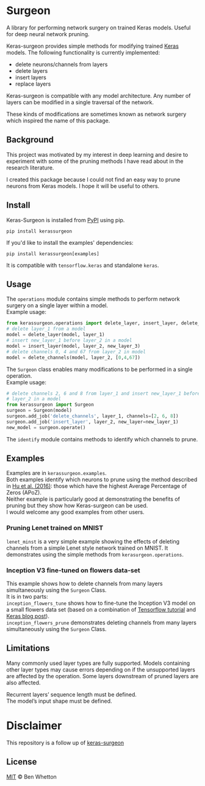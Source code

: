 # Surgeon

A library for performing network surgery on trained Keras models. Useful for deep neural network pruning.

Keras-surgeon provides simple methods for modifying trained 
[Keras][] models. The following functionality is currently implemented:
* delete neurons/channels from layers
* delete layers
* insert layers
* replace layers

Keras-surgeon is compatible with any model architecture. Any number of 
layers can be modified in a single traversal of the network.

These kinds of modifications are sometimes known as network surgery which 
inspired the name of this package.

## Background

This project was motivated by my interest in deep learning and desire to 
experiment with some of the pruning methods I have read about in the research 
literature.

I created this package because I could not find an easy way to prune
neurons from Keras models. I hope it will be useful to others. 

## Install
Keras-Surgeon is installed from [PyPI] using pip.
```
pip install kerassurgeon
```
If you'd like to install the examples' dependencies:
```
pip install kerassurgeon[examples]
```

It is compatible with `tensorflow.keras` and standalone `keras`.

## Usage
The `operations` module contains simple methods to perform network surgery on a 
single layer within a model.\
Example usage:
```python
from kerassurgeon.operations import delete_layer, insert_layer, delete_channels
# delete layer_1 from a model
model = delete_layer(model, layer_1)
# insert new_layer_1 before layer_2 in a model
model = insert_layer(model, layer_2, new_layer_3)
# delete channels 0, 4 and 67 from layer_2 in model
model = delete_channels(model, layer_2, [0,4,67])
```

The `Surgeon` class enables many modifications to be performed in a single operation.\
Example usage:
```python
# delete channels 2, 6 and 8 from layer_1 and insert new_layer_1 before 
# layer_2 in a model
from kerassurgeon import Surgeon
surgeon = Surgeon(model)
surgeon.add_job('delete_channels', layer_1, channels=[2, 6, 8])
surgeon.add_job('insert_layer', layer_2, new_layer=new_layer_1)
new_model = surgeon.operate()
```

The `identify` module contains methods to identify which channels to prune.

## Examples 
Examples are in `kerassurgeon.examples`.\
Both examples identify which neurons to prune using the method described in 
[Hu et al. (2016)][]: those which have the highest Average Percentage of Zeros (APoZ).\
Neither example is particularly good at demonstrating the benefits of pruning 
but they show how Keras-surgeon can be used.\
I would welcome any good examples from other users.

### Pruning Lenet trained on MNIST
`lenet_minst` is a very simple example showing the effects of deleting channels from a 
simple Lenet style network trained on MNIST. It demonstrates using the simple 
methods from `kerasurgeon.operations`.

### Inception V3 fine-tuned on flowers data-set
This example shows how to delete channels from many layers simultaneously using 
the `Surgeon` Class.\
It is in two parts:  
`inception_flowers_tune` shows how to fine-tune the Inception V3 model on a small flowers 
data set (based on a combination of [Tensorflow tutorial] and [Keras blog post]).\
`inception_flowers_prune` demonstrates deleting channels from many layers 
simultaneously using the `Surgeon` Class.

## Limitations
Many commonly used layer types are fully supported. Models containing other
layer types may cause errors depending on if the unsupported layers are affected
by the operation. Some layers downstream of pruned layers are also affected.

Recurrent layers’ sequence length must be defined.\
The model’s input shape must be defined.

# Disclaimer
This repository is a follow up of [keras-surgeon](https://github.com/BenWhetton/keras-surgeon)

## License

[MIT](LICENSE) © Ben Whetton


[Hu et al. (2016)]: http://arxiv.org/abs/1607.03250
[Keras]: https://github.com/fchollet/keras
[Tensorflow tutorial]: https://www.tensorflow.org/tutorials/image_retraining#training_on_flowers
[Keras blog post]: https://blog.keras.io/building-powerful-image-classification-models-using-very-little-data.html
[PyPI]: https://pypi.org/
